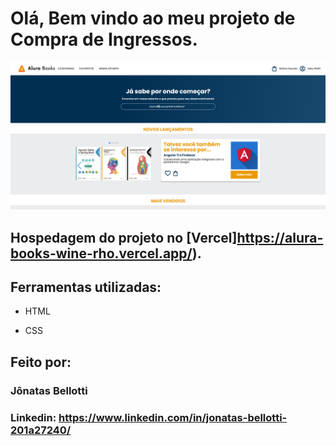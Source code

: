 # Olá, Bem vindo ao meu projeto de Compra de Ingressos.

![image](https://github.com/Jbellottis/alura-books/blob/main/imgs/print.png)

## Hospedagem do projeto no [Vercel]https://alura-books-wine-rho.vercel.app/).

## Ferramentas utilizadas:

* HTML

* CSS

## Feito por:

### Jônatas Bellotti

### Linkedin: https://www.linkedin.com/in/jonatas-bellotti-201a27240/
